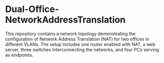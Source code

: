 # Dual-Office-NetworkAddressTranslation
This repository contains a network topology demonstrating the configuration of Network Address Translation (NAT) for two offices in different VLANs. The setup includes one router enabled with NAT, a web server, three switches interconnecting the networks, and four PCs serving as endpoints. 
